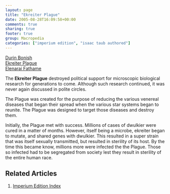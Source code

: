 ```yaml
---
layout: page
title: "Ekreiter Plague"
date: 2005-08-28T16:09:58+00:00
comments: true
sharing: true
footer: true
group: Macropedia
categories: ["imperium edition", "isaac taub authored"]
---
```


<div class='row'>
	<div class='col-md-4'><a href='/macropedia/durin-bonish'>Durin Bonish</a></div>
	<div class='col-md-4'><a href='/macropedia/ekreiter-plague'>Ekreiter Plague</a></div>
	<div class='col-md-4'><a href='/macropedia/elenarai-fathame'>Elenarai Fathame</a></div>
</div>


The **Ekreiter Plague** destroyed political support for microscopic biological research for generations to come. Although such research continued, it was never again discussed in polite circles.

The Plague was created for the purpose of reducing the various venereal diseases that began their spread when the various star systems began to reunite. The Plague was designed to target those diseases and destroy them.

Initially, the Plague met with success. Millions of cases of dwulkier were cured in a matter of months. However, itself being a microbe, ekreiter began to mutate, and shared genes with dwulkier. This resulted in a super strain that was itself sexually transmitted, but resulted in sterility of its host. By the time this became know, millions more were infected the the Plague. Those so infected had to be segregated from society lest they result in sterility of the entire human race.

## Related Articles

1. [Imperium Edition Index](/macropedia/imperium-edition-index)


 
